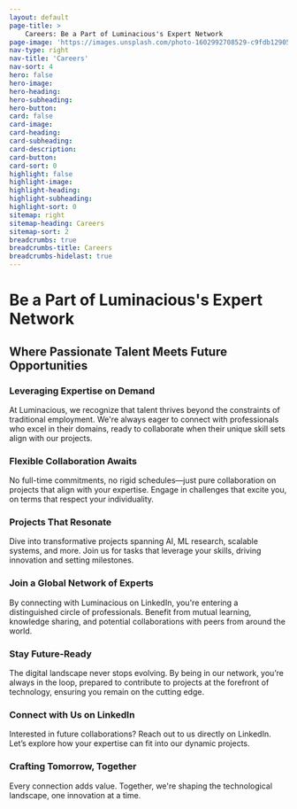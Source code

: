```yaml
---
layout: default
page-title: >
    Careers: Be a Part of Luminacious's Expert Network
page-image: 'https://images.unsplash.com/photo-1602992708529-c9fdb12905c9?ixlib=rb-4.0.3&ixid=M3wxMjA3fDB8MHxwaG90by1wYWdlfHx8fGVufDB8fHx8fA%3D%3D&auto=format&fit=crop&w=2070&q=80'
nav-type: right
nav-title: 'Careers'
nav-sort: 4
hero: false
hero-image: 
hero-heading: 
hero-subheading: 
hero-button: 
card: false
card-image: 
card-heading: 
card-subheading: 
card-description: 
card-button: 
card-sort: 0
highlight: false
highlight-image: 
highlight-heading: 
highlight-subheading: 
highlight-sort: 0
sitemap: right
sitemap-heading: Careers
sitemap-sort: 2
breadcrumbs: true
breadcrumbs-title: Careers
breadcrumbs-hidelast: true
---
```


# Be a Part of Luminacious's Expert Network

## Where Passionate Talent Meets Future Opportunities

### Leveraging Expertise on Demand

At Luminacious, we recognize that talent thrives beyond the constraints of traditional employment. We're always eager to connect with professionals who excel in their domains, ready to collaborate when their unique skill sets align with our projects.

### Flexible Collaboration Awaits

No full-time commitments, no rigid schedules—just pure collaboration on projects that align with your expertise. Engage in challenges that excite you, on terms that respect your individuality.

### Projects That Resonate

Dive into transformative projects spanning AI, ML research, scalable systems, and more. Join us for tasks that leverage your skills, driving innovation and setting milestones.

### Join a Global Network of Experts

By connecting with Luminacious on LinkedIn, you're entering a distinguished circle of professionals. Benefit from mutual learning, knowledge sharing, and potential collaborations with peers from around the world.

### Stay Future-Ready

The digital landscape never stops evolving. By being in our network, you’re always in the loop, prepared to contribute to projects at the forefront of technology, ensuring you remain on the cutting edge.

### Connect with Us on LinkedIn

Interested in future collaborations? Reach out to us directly on LinkedIn. Let’s explore how your expertise can fit into our dynamic projects.

### Crafting Tomorrow, Together

Every connection adds value. Together, we're shaping the technological landscape, one innovation at a time.